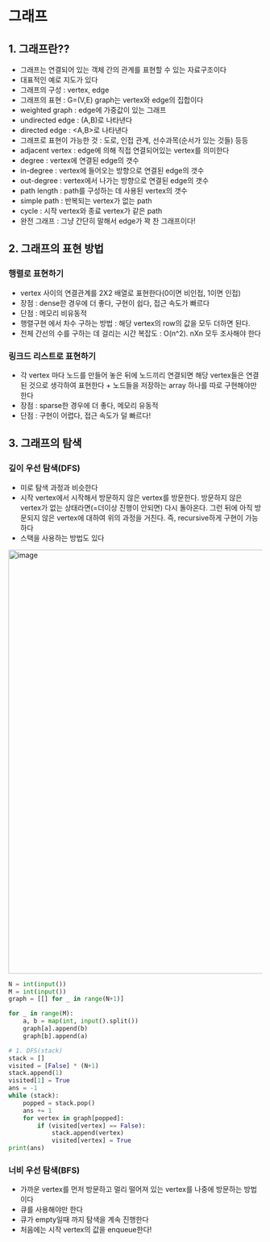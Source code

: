 # 그래프
## 1. 그래프란??
- 그래프는 연결되어 있는 객체 간의 관계를 표현할 수 있는 자료구조이다
- 대표적인 예로 지도가 있다
- 그래프의 구성 : vertex, edge
- 그래프의 표현 : G=(V,E) graph는 vertex와 edge의 집합이다
- weighted graph : edge에 가중값이 있는 그래프
- undirected edge : (A,B)로 나타낸다
- directed edge : <A,B>로 나타낸다
- 그래프로 표현이 가능한 것 : 도로, 인접 관계, 선수과목(순서가 있는 것들) 등등
- adjacent vertex : edge에 의해 직접 연결되어있는 vertex를 의미한다
- degree : vertex에 연결된 edge의 갯수
- in-degree : vertex에 들어오는 방향으로 연결된 edge의 갯수
- out-degree : vertex에서 나가는 방향으로 연결된 edge의 갯수
- path length : path를 구성하는 데 사용된 vertex의 갯수
- simple path : 반복되는 vertex가 없는 path
- cycle : 시작 vertex와 종료 vertex가 같은 path
- 완전 그래프 : 그냥 간단히 말해서 edge가 꽉 찬 그래프이다!



## 2. 그래프의 표현 방법
### 행렬로 표현하기
- vertex 사이의 연결관계를 2X2 배열로 표현한다(0이면 비인접, 1이면 인접)
- 장점 : dense한 경우에 더 좋다, 구현이 쉽다, 접근 속도가 빠르다
- 단점 : 메모리 비유동적
- 행렬구현 에서 차수 구하는 방법 : 해당 vertex의 row의 값을 모두 더하면 된다.
- 전체 간선의 수를 구하는 데 걸리는 시간 복잡도 : O(n^2). nXn 모두 조사해야 한다

### 링크드 리스트로 표현하기
- 각 vertex 마다 노드를 만들어 놓은 뒤에 노드끼리 연결되면 해당 vertex들은 연결된 것으로 생각하여 표현한다 + 노드들을 저장하는 array 하나를 따로 구현해야만 한다
- 장점 : sparse한 경우에 더 좋다, 메모리 유동적
- 단점 : 구현이 어렵다, 접근 속도가 덜 빠르다!



## 3. 그래프의 탐색
### 깊이 우선 탐색(DFS)
- 미로 탐색 과정과 비슷한다
- 시작 vertex에서 시작해서 방문하지 않은 vertex를 방문한다. 방문하지 않은 vertex가 없는 상태라면(=더이상 진행이 안되면) 다시 돌아온다. 그런 뒤에 아직 방문되지 않은 vertex에 대하여 위의 과정을 거친다. 즉, recursive하게 구현이 가능하다
- 스택을 사용하는 방법도 있다
 <img width="841" alt="image" src="https://user-images.githubusercontent.com/56704377/120163082-13ba5a80-c234-11eb-809b-09aa044b4716.png">

```python
N = int(input())
M = int(input())
graph = [[] for _ in range(N+1)]

for _ in range(M):
    a, b = map(int, input().split())
    graph[a].append(b)
    graph[b].append(a)

# 1. DFS(stack)
stack = []
visited = [False] * (N+1)
stack.append(1)
visited[1] = True
ans = -1
while (stack):
    popped = stack.pop()
    ans += 1
    for vertex in graph[popped]:
        if (visited[vertex] == False):
            stack.append(vertex)
            visited[vertex] = True
print(ans)
```

### 너비 우선 탐색(BFS)
- 가까운 vertex를 먼저 방문하고 멀리 떨어져 있는 vertex를 나중에 방문하는 방법이다
- 큐를 사용해야만 한다
- 큐가 empty일때 까지 탐색을 계속 진행한다
- 처음에는 시작 vertex의 값을 enqueue한다!
